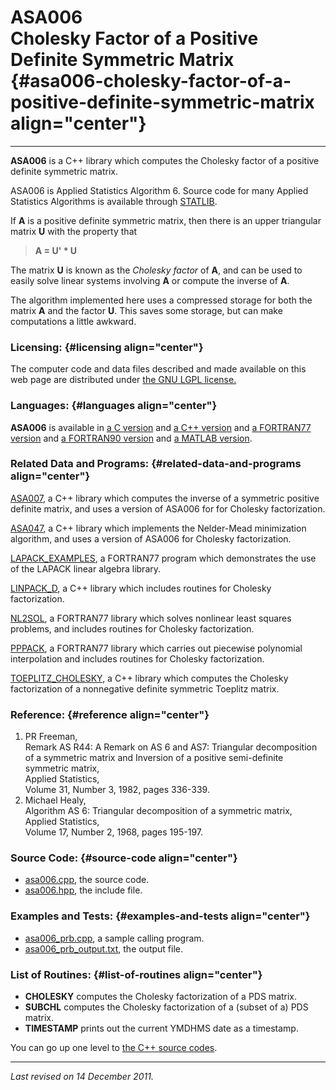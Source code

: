 ASA006\
Cholesky Factor of a Positive Definite Symmetric Matrix {#asa006-cholesky-factor-of-a-positive-definite-symmetric-matrix align="center"}
=======================================================

------------------------------------------------------------------------

**ASA006** is a C++ library which computes the Cholesky factor of a
positive definite symmetric matrix.

ASA006 is Applied Statistics Algorithm 6. Source code for many Applied
Statistics Algorithms is available through
[STATLIB](http://lib.stat.cmu.edu/apstat).

If **A** is a positive definite symmetric matrix, then there is an upper
triangular matrix **U** with the property that

> **A = U' \* U**

The matrix **U** is known as the *Cholesky factor* of **A**, and can be
used to easily solve linear systems involving **A** or compute the
inverse of **A**.

The algorithm implemented here uses a compressed storage for both the
matrix **A** and the factor **U**. This saves some storage, but can make
computations a little awkward.

### Licensing: {#licensing align="center"}

The computer code and data files described and made available on this
web page are distributed under [the GNU LGPL
license.](../../txt/gnu_lgpl.txt)

### Languages: {#languages align="center"}

**ASA006** is available in [a C version](../../c_src/asa006/asa006.html)
and [a C++ version](../../cpp_src/asa006/asa006.html) and [a FORTRAN77
version](../../f77_src/asa006/asa006.html) and [a FORTRAN90
version](../../f_src/asa006/asa006.html) and [a MATLAB
version](../../m_src/asa006/asa006.html).

### Related Data and Programs: {#related-data-and-programs align="center"}

[ASA007](../../cpp_src/asa007/asa007.html), a C++ library which computes
the inverse of a symmetric positive definite matrix, and uses a version
of ASA006 for for Cholesky factorization.

[ASA047](../../cpp_src/asa047/asa047.html), a C++ library which
implements the Nelder-Mead minimization algorithm, and uses a version of
ASA006 for Cholesky factorization.

[LAPACK\_EXAMPLES](../../f77_src/lapack_examples/lapack_examples.html),
a FORTRAN77 program which demonstrates the use of the LAPACK linear
algebra library.

[LINPACK\_D](../../cpp_src/linpack_d/linpack_d.html), a C++ library
which includes routines for Cholesky factorization.

[NL2SOL](../../f77_src/nl2sol/nl2sol.html), a FORTRAN77 library which
solves nonlinear least squares problems, and includes routines for
Cholesky factorization.

[PPPACK](../../f77_src/pppack/pppack.html), a FORTRAN77 library which
carries out piecewise polynomial interpolation and includes routines for
Cholesky factorization.

[TOEPLITZ\_CHOLESKY](../../cpp_src/toeplitz_cholesky/toeplitz_cholesky.html),
a C++ library which computes the Cholesky factorization of a nonnegative
definite symmetric Toeplitz matrix.

### Reference: {#reference align="center"}

1.  PR Freeman,\
    Remark AS R44: A Remark on AS 6 and AS7: Triangular decomposition of
    a symmetric matrix and Inversion of a positive semi-definite
    symmetric matrix,\
    Applied Statistics,\
    Volume 31, Number 3, 1982, pages 336-339.
2.  Michael Healy,\
    Algorithm AS 6: Triangular decomposition of a symmetric matrix,\
    Applied Statistics,\
    Volume 17, Number 2, 1968, pages 195-197.

### Source Code: {#source-code align="center"}

-   [asa006.cpp](asa006.cpp), the source code.
-   [asa006.hpp](asa006.hpp), the include file.

### Examples and Tests: {#examples-and-tests align="center"}

-   [asa006\_prb.cpp](asa006_prb.cpp), a sample calling program.
-   [asa006\_prb\_output.txt](asa006_prb_output.txt), the output file.

### List of Routines: {#list-of-routines align="center"}

-   **CHOLESKY** computes the Cholesky factorization of a PDS matrix.
-   **SUBCHL** computes the Cholesky factorization of a (subset of a)
    PDS matrix.
-   **TIMESTAMP** prints out the current YMDHMS date as a timestamp.

You can go up one level to [the C++ source codes](../cpp_src.html).

------------------------------------------------------------------------

*Last revised on 14 December 2011.*

